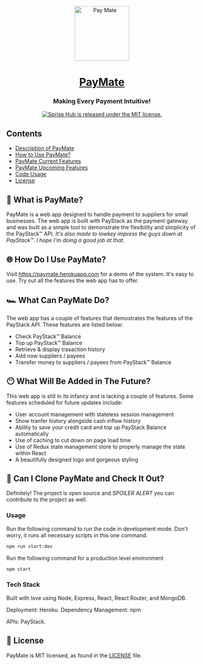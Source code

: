 <p align="center">
  <a href="http://paymate.herokuapp.com/">
    <img alt="Pay Mate" src="https://robinhood-fec-shehu.s3-us-west-1.amazonaws.com/logo.jpg" width="144">
  </a>
</p>

<h1 align="center">
  <a href="https://github.com/M-Shehu/paymate/">
    PayMate
  </a>
</h1>

<h3 align="center">
  Making Every Payment Intuitive!
</h3>

<p align="center">
  <a href="https://github.com/M-Shehu/hrsf114-mvp/master/LICENSE">
    <img src="https://img.shields.io/badge/license-MIT-blue.svg" alt="Sprise Hub is released under the MIT license." />
  </a>
</p>

## Contents

- [Description of PayMate](#what-is-paymate)
- [How to Use PayMate?](#how-do-i-use-paymate)
- [PayMate Current Features](#what-can-paymate-do)
- [PayMate Upcoming Features](#what-will-be-added-in-the-future)
- [Code Usage](#can-i-clone-paymate-and-check-it-out)
- [License](#-license)


## 🤔 What is PayMate?  
PayMate is a web app designed to handle payment to suppliers for small businesses. The web app is built with PayStack as the payment gateway and was built as a simple tool to demonstrate the flexibility and simplicity of the PayStack&trade; API. *It's also made to lowkey impress the guys down at PayStack&trade;. I hope I'm doing a good job at that.*


## 🌐 How Do I Use PayMate? ##
Visit https://paymate.herokuapp.com for a demo of the system. It's easy to use. Try out all the features the web app has to offer. 

## 🏎️ What Can PayMate Do? ##
The web app has a couple of features that demostrates the features of the PayStack API. These features are listed below:

- Check PayStack&trade; Balance 
- Top up PayStack&trade; Balance
- Retrieve & display trasaction history
- Add now suppliers / payees
- Transfer money to suppliers / payees from PayStack&trade; Balance

## 😶 What Will Be Added in The Future? ##
This web app is still in its infancy and is lacking a couple of features. Some features scheduled for future updates include:

- User account management with stateless session management
- Show tranfer history alongside cash inflow history
- Ability to save your credit card and top up PayStack Balance automatically
- Use of caching to cut down on page load time
- Use of Redux state management store to properly manage the state within React
- A beautifully designed logo and gorgeous styling

## 👥 Can I Clone PayMate and Check It Out? ##
Definitely! The project is open source and *SPOILER ALERT* you can contribute to the project as well.

### Usage
Run the following command to run the code in development mode. Don't worry, it runs all necessary scripts in this one command.

```sh
npm run start:dev
```


Run the following command for a production level environment
```sh
npm start
```

### Tech Stack

Built with love using Node, Express, React, React Router, and MongoDB.

Deployment: Heroku.
Dependency Management: npm

APIs: PayStack.



## 📄 License

PayMate is MIT licensed, as found in the [LICENSE][l] file.

[l]: https://github.com/M-Shehu/hrsf114-mvp/master/LICENSE